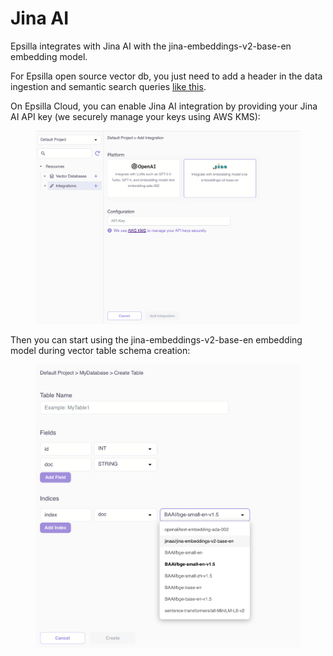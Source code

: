 # Jina AI

Epsilla integrates with Jina AI with the jina-embeddings-v2-base-en embedding model.

For Epsilla open source vector db, you just need to add a header in the data ingestion and semantic search queries [like this](../../vector-database/embeddings.md#jina-ai-embedding).

On Epsilla Cloud, you can enable Jina AI integration by providing your Jina AI API key (we securely manage your keys using AWS KMS):

<figure><img src="../../.gitbook/assets/Screenshot 2023-12-29 at 11.41.15 PM.png" alt=""><figcaption></figcaption></figure>

Then you can start using the jina-embeddings-v2-base-en embedding model during vector table schema creation:

<figure><img src="../../.gitbook/assets/Screenshot 2023-12-29 at 11.43.34 PM.png" alt=""><figcaption></figcaption></figure>
